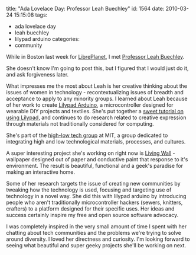 title: "Ada Lovelace Day: Professor Leah Buechley"
id: 1564
date: 2010-03-24 15:15:08
tags: 
- ada lovelace day
- leah buechley
- lilypad arduino
categories: 
- community

While in Boston last week for [LibrePlanet](http://libreplanet.org), I met [Professor Leah Buechley](http://web.media.mit.edu/~leah/). 

She doesn't know I'm going to post this, but I figured that I would just do it, and ask forgiveness later. 

What impresses me the most about Leah is her creative thinking about the issues of women in technology - recontextualizing issues of breadth and acceptance to apply to any minority groups. I learned about Leah because of her work to create [Lilypad Arduino](http://www.arduino.cc/en/Main/ArduinoBoardLilyPad), a microcontroller designed for wearable DIY projects and textiles.  She's put together a [sweet tutorial on using Lilypad](http://web.media.mit.edu/~leah/LilyPad/), and continues to do research related to creative expression through materials not traditionally considered for computing. 

She's part of the [high-low tech group](http://hlt.media.mit.edu/) at MIT, a group dedicated to integrating high and low technological materials, processes, and cultures.

A super interesting project she's working on right now is [Living Wall](http://hlt.media.mit.edu/?p=27) - wallpaper designed out of paper and conductive paint that response to it's environment. The result is beautiful, functional and a geek's paradise for making an interactive home.

Some of her research targets the issue of creating new communities by tweaking how the technology is used, focusing and targeting use of technology in a novel way. She did this with lilypad arduino by introducing people who aren't traditionally microcontroller hackers (sewers, knitters, crafters) to a platform designed for their specific uses. Her ideas and success certainly inspire my free and open source software advocacy.

I was completely inspired in the very small amount of time I spent with her chatting about tech communities and the problems we're trying to solve around diversity. I loved her directness and curiosity. I'm looking forward to seeing what beautiful and super geeky projects she'll be working on next.
